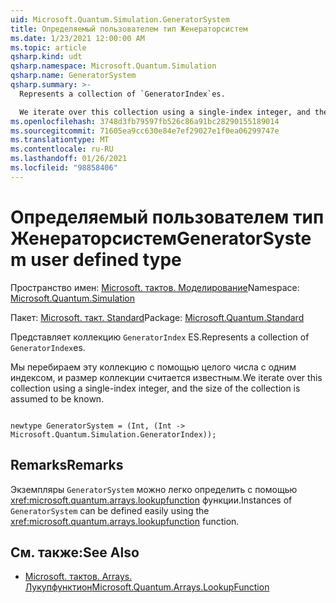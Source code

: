 ```yaml
---
uid: Microsoft.Quantum.Simulation.GeneratorSystem
title: Определяемый пользователем тип Женераторсистем
ms.date: 1/23/2021 12:00:00 AM
ms.topic: article
qsharp.kind: udt
qsharp.namespace: Microsoft.Quantum.Simulation
qsharp.name: GeneratorSystem
qsharp.summary: >-
  Represents a collection of `GeneratorIndex`es.

  We iterate over this collection using a single-index integer, and the size of the collection is assumed to be known.
ms.openlocfilehash: 3748d3fb79597fb526c86a91bc28290155189014
ms.sourcegitcommit: 71605ea9cc630e84e7ef29027e1f0ea06299747e
ms.translationtype: MT
ms.contentlocale: ru-RU
ms.lasthandoff: 01/26/2021
ms.locfileid: "98858406"
---
```

# <a name="generatorsystem-user-defined-type"></a><span data-ttu-id="11b4f-102">Определяемый пользователем тип Женераторсистем</span><span class="sxs-lookup"><span data-stu-id="11b4f-102">GeneratorSystem user defined type</span></span>

<span data-ttu-id="11b4f-103">Пространство имен: [Microsoft. тактов. Моделирование](xref:Microsoft.Quantum.Simulation)</span><span class="sxs-lookup"><span data-stu-id="11b4f-103">Namespace: [Microsoft.Quantum.Simulation](xref:Microsoft.Quantum.Simulation)</span></span>

<span data-ttu-id="11b4f-104">Пакет: [Microsoft. такт. Standard](https://nuget.org/packages/Microsoft.Quantum.Standard)</span><span class="sxs-lookup"><span data-stu-id="11b4f-104">Package: [Microsoft.Quantum.Standard](https://nuget.org/packages/Microsoft.Quantum.Standard)</span></span>


<span data-ttu-id="11b4f-105">Представляет коллекцию `GeneratorIndex` ES.</span><span class="sxs-lookup"><span data-stu-id="11b4f-105">Represents a collection of `GeneratorIndex`es.</span></span>

<span data-ttu-id="11b4f-106">Мы перебираем эту коллекцию с помощью целого числа с одним индексом, и размер коллекции считается известным.</span><span class="sxs-lookup"><span data-stu-id="11b4f-106">We iterate over this collection using a single-index integer, and the size of the collection is assumed to be known.</span></span>

```qsharp

newtype GeneratorSystem = (Int, (Int -> Microsoft.Quantum.Simulation.GeneratorIndex));
```



## <a name="remarks"></a><span data-ttu-id="11b4f-107">Remarks</span><span class="sxs-lookup"><span data-stu-id="11b4f-107">Remarks</span></span>

<span data-ttu-id="11b4f-108">Экземпляры `GeneratorSystem` можно легко определить с помощью <xref:microsoft.quantum.arrays.lookupfunction> функции.</span><span class="sxs-lookup"><span data-stu-id="11b4f-108">Instances of `GeneratorSystem` can be defined easily using the <xref:microsoft.quantum.arrays.lookupfunction> function.</span></span>

## <a name="see-also"></a><span data-ttu-id="11b4f-109">См. также:</span><span class="sxs-lookup"><span data-stu-id="11b4f-109">See Also</span></span>

- [<span data-ttu-id="11b4f-110">Microsoft. тактов. Arrays. Лукупфунктион</span><span class="sxs-lookup"><span data-stu-id="11b4f-110">Microsoft.Quantum.Arrays.LookupFunction</span></span>](xref:Microsoft.Quantum.Arrays.LookupFunction)